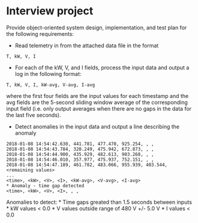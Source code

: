 # Interview project

Provide object-oriented system design, implementation, and test plan for the
following requirements:

  * Read telemetry in from the attached data file in the format

  ```
  T, kW, V, I
  ```

  * For each of the kW, V, and I fields, process the input data and output a log in the following format:

  ```
T, kW, V, I, kW-avg, V-avg, I-avg
  ```

  where the first four fields are the input values for each timestamp and the avg fields are the 5-second sliding window average of the corresponding input field (i.e. only output averages when there are no gaps in the data for the last five seconds).

  * Detect anomalies in the input data and output a line describing the anomaly

  ```
2018-01-08 14:54:42.630, 441.781, 477.470, 925.254, , ,
2018-01-08 14:54:43.784, 320.249, 475.942, 672.873, , ,
2018-01-08 14:54:44.900, 435.929, 482.613, 903.268, , ,
2018-01-08 14:54:46.010, 357.977, 475.937, 752.151, , ,
2018-01-08 14:54:47.189, 461.782, 483.066, 955.939, 403.544, <remaining values>
...
<time>, <kW>, <V>, <I>, <kW-avg>, <V-avg>, <I-avg>
* Anomaly - time gap detected
<time>, <kW>, <V>, <I>, , ,
  ```

  Anomalies to detect:
    * Time gaps greated than 1.5 seconds between inputs
    * kW values < 0.0
    * V values outside range of 480 V +/- 5.0 V
    * I values < 0.0
